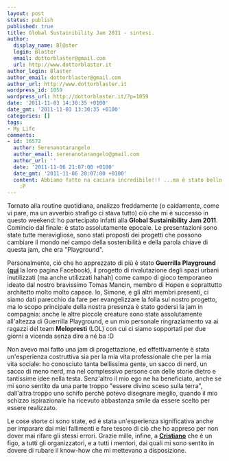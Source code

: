```yaml
---
layout: post
status: publish
published: true
title: Global Sustainibility Jam 2011 - sintesi.
author:
  display_name: Bl@ster
  login: Blaster
  email: dottorblaster@gmail.com
  url: http://www.dottorblaster.it
author_login: Blaster
author_email: dottorblaster@gmail.com
author_url: http://www.dottorblaster.it
wordpress_id: 1059
wordpress_url: http://dottorblaster.it/?p=1059
date: '2011-11-03 14:30:35 +0100'
date_gmt: '2011-11-03 13:30:35 +0100'
categories: []
tags:
- My Life
comments:
- id: 16572
  author: Serenanotarangelo
  author_email: serenanotarangelo@gmail.com
  author_url: ''
  date: '2011-11-06 21:07:00 +0100'
  date_gmt: '2011-11-06 20:07:00 +0100'
  content: Abbiamo fatto na caciara incredibile!!! ...ma è stato bello lavorare insieme!
    :P
---
```

<p>Tornato alla routine quotidiana, analizzo freddamente (o caldamente, come vi pare, ma un avverbio strafigo ci stava tutto) ciò che mi è successo in questo weekend: ho partecipato infatti alla <strong>Global Sustainibility Jam 2011</strong>. Comincio dal finale: è stato assolutamente epocale. Le presentazioni sono state tutte meravigliose, sono stati proposti dei progetti che possono cambiare il mondo nel campo della sostenibilità e della parola chiave di questa jam, che era "Playground".</p>
<p>Personalmente, ciò che ho apprezzato di più è stato <strong>Guerrilla Playground </strong>(<strong><a href="https://www.facebook.com/pages/Guerrilla-Playground/285176788171030">qui</a></strong> la loro pagina Facebook), il progetto di rivalutazione degli spazi urbani inutilizzati (ma anche utilizzati hahah) come campo di gioco temporaneo ideato dal nostro bravissimo Tomas Mancin, membro di Hopen e soprattutto architetto molto molto capace. Io, Simone, e gli altri membri presenti, ci siamo dati parecchio da fare per evangelizzare la folla sul nostro progetto, ma lo scopo principale della nostra presenza è stato godersi la jam in compagnia: anche le altre piccole creature sono state assolutamente all'altezza di Guerrilla Playground, e un mio personale ringraziamento va ai ragazzi del team <strong>Melopresti</strong> (LOL) con cui ci siamo sopportati per due giorni a vicenda senza dire a né ba :D</p>
<p>Non avevo mai fatto una jam di progettazione, ed effettivamente è stata un'esperienza costruttiva sia per la mia vita professionale che per la mia vita sociale: ho conosciuto tanta bellissima gente, un sacco di nerd, un sacco di meno nerd, ma nel complessivo persone con delle storie dietro e tantissime idee nella testa. Senz'altro il mio ego ne ha beneficiato, anche se mi sono sentito da una parte troppo "essere divino sceso sulla terra", dall'altra troppo uno schifo perchè potevo disegnare meglio, quando il mio schizzo ispirazionale ha ricevuto abbastanza smile da essere scelto per essere realizzato.</p>
<p>Le cose storte ci sono state, ed è stata un'esperienza significativa anche per imparare dai miei fallimenti e fare tesoro di ciò che ho appreso per non dover mai rifare gli stessi errori. Grazie mille, infine, a <strong><a href="http://uxdesign.onino.it/">Cristiano</a></strong> che è un figo, a tutti gli organizzatori, e a tutti i mentori, dai quali mi sono sentito in dovere di rubare il know-how che mi mettevano a disposizione.</p>
